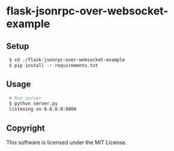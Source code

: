 # flask-jsonrpc-over-websocket-example

## Setup

```sh
 $ cd ./flask-jsonrpc-over-websocket-example
 $ pip install -r requirements.txt
```

## Usage

```sh
 # Run server
 $ python server.py
 listening on 0.0.0.0:8000
```

## Copyright

This software is licensed under the MIT License.
